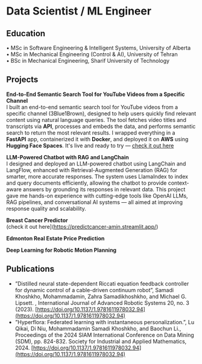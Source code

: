 # Data Scientist / ML Engineer

## Education
• MSc in Software Engineering & Intelligent Systems, University of Alberta\
• MSc in Mechanical Engineering (Control & AI), University of Tehran\
• BSc in Mechanical Engineering, Sharif University of Technology

## Projects
**End-to-End Semantic Search Tool for YouTube Videos from a Specific Channel**\
I built an end-to-end semantic search tool for YouTube videos from a specific channel (3Blue1Brown), designed to help users quickly find relevant content using natural language queries. The tool fetches video titles and transcripts via **API**, processes and embeds the data, and performs semantic search to return the most relevant results. I wrapped everything in a **FastAPI** app, containerized it with **Docker**, and deployed it on **AWS** using **Hugging Face Spaces**. It's live and ready to try — [check it out here](https://huggingface.co/spaces/masamadikh/YouTubeSemanticSearch)

**LLM-Powered Chatbot with RAG and LangChain**\
I designed and deployed an LLM-powered chatbot using LangChain and LangFlow, enhanced with Retrieval-Augmented Generation (RAG) for smarter, more accurate responses. The system uses LlamaIndex to index and query documents efficiently, allowing the chatbot to provide context-aware answers by grounding its responses in relevant data. This project gave me hands-on experience with cutting-edge tools like OpenAI LLMs, RAG pipelines, and conversational AI systems — all aimed at improving response quality and scalability.

**Breast Cancer Predictor**\
(check it out here](https://predictcancer-amin.streamlit.app/)

**Edmonton Real Estate Price Prediction**

**Deep Learning for Robotic Motion Planning**

## Publications
- ”Distilled neural state-dependent Riccati equation feedback controller for dynamic control of a cable-driven continuum robot”, Samadi Khoshkho, Mohammadamin, Zahra Samadikhoshkho, and Michael G. Lipsett. , International Journal of Advanced Robotic Systems 20, no. 3 (2023). [https://doi.org/10.1137/1.9781611978032.94](https://doi.org/10.1137/1.9781611978032.94)
- ”Hyperflora: Federated learning with instantaneous personalization.”, Lu Qikai, Di Niu, Mohammadamin Samadi Khoshkho, and Baochun Li., Proceedings of the 2024 SIAM International Conference on Data Mining (SDM), pp. 824-832. Society for Industrial and Applied Mathematics, 2024. [https://doi.org/10.1137/1.9781611978032.94](https://doi.org/10.1137/1.9781611978032.94)
